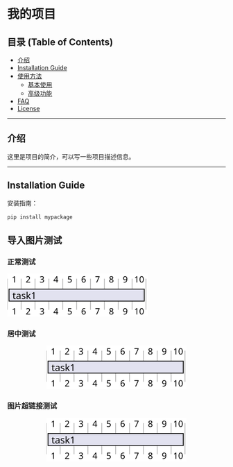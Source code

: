 # 我的项目

## 目录 (Table of Contents)

- [介绍](#介绍)
- [Installation Guide](#installation-guide)
- [使用方法](#使用方法)
  - [基本使用](#基本使用)
  - [高级功能](#高级功能)
- [FAQ](#faq)
- [License](#license)

---

## 介绍

这里是项目的简介，可以写一些项目描述信息。

---

## Installation Guide

安装指南：  

```bash
pip install mypackage 
```

## 导入图片测试
### 正常测试
![svg图片导入测试](assets/A.svg)


### 居中测试
<p align="center">
  <img src="assets/A.svg" alt="svg图片导入测试">
</p>


### 图片超链接测试

<a href="https://your-link.com" target="_blank">
  <img src="assets/A.svg" alt="svg图片导入测试" style="display: block; margin: 0 auto;">
</a>

